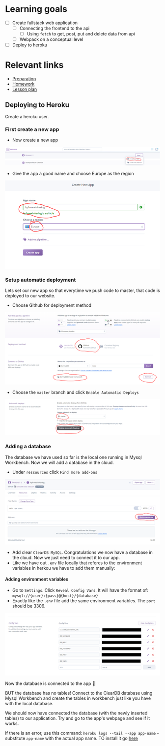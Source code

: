 # Learning goals
- [ ] Create fullstack web application
  - [ ] Connecting the frontend to the api
    - [ ] Using `fetch` to get, post, put and delete data from api
  - [ ] Webpack on a conceptual level
- [ ] Deploy to heroku

# Relevant links
* [Preparation](preparation.md)
* [Homework](homework.md)
* [Lesson plan](lesson-plan.md)


## Deploying to Heroku
Create a heroku user. 

### First create a new app
- Now create a new app

![step 1](assets/deploy-step-1.PNG)

- Give the app a good name and choose Europe as the region

![step 2](assets/deploy-step-2.PNG)


### Setup automatic deployment

Lets set our new app so that everytime we push code to master, that code is deployed to our website.

-  Choose Github for deployment method

![step 3](assets/deploy-step-3.PNG)

-  Choose the `master` branch and click `Enable Automatic Deploys`

![step 4](assets/deploy-step-4.PNG)

### Adding a database

The database we have used so far is the local one running in Mysql Workbench. Now we will add a database in the cloud. 

- Under `ressources` click `Find more add-ons`

![step 5](assets/deploy-step-5.PNG)

- Add clear `ClearDB MySQL`. Congratulations we now have a database in the cloud. Now we just need to connect it to our app.
- Like we have out `.env` file locally that referes to the environment variables in herkou we have to add them manually:

#### Adding environment variables
- Go to `Settings`. Click `Reveal Config Vars`. It will have the format of: `mysql://{user}:{pass}@{host}/{database}`
- Exactly like the `.env` file add the same environment variables. The `port` should be 3306.

![step 6](assets/deploy-step-6.PNG)

Now the database is connected to the app 🎉

BUT the database has no tables! Connect to the ClearDB database using Mysql Workbench and create the tables in workbench just like you have with the local database. 

We should now have connected the database (with the newly inserted tables) to our application. Try and go to the app's webpage and see if it works. 

If there is an error, use this command:  `heroku logs --tail --app app-name` - substitute `app-name` with the actual app name. TO install it go [here](https://devcenter.heroku.com/articles/heroku-cli)
